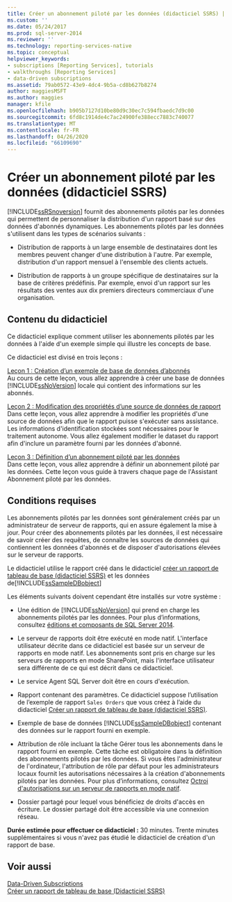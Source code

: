 ```yaml
---
title: Créer un abonnement piloté par les données (didacticiel SSRS) | Microsoft Docs
ms.custom: ''
ms.date: 05/24/2017
ms.prod: sql-server-2014
ms.reviewer: ''
ms.technology: reporting-services-native
ms.topic: conceptual
helpviewer_keywords:
- subscriptions [Reporting Services], tutorials
- walkthroughs [Reporting Services]
- data-driven subscriptions
ms.assetid: 79ab0572-43e9-4dc4-9b5a-cd8b627b8274
author: maggiesMSFT
ms.author: maggies
manager: kfile
ms.openlocfilehash: b905b7127d10be80d9c30ec7c594fbaedc7d9c00
ms.sourcegitcommit: 6fd8c1914de4c7ac24900fe388ecc7883c740077
ms.translationtype: MT
ms.contentlocale: fr-FR
ms.lasthandoff: 04/26/2020
ms.locfileid: "66109690"
---
```

# <a name="create-a-data-driven-subscription-ssrs-tutorial"></a>Créer un abonnement piloté par les données (didacticiel SSRS)
  [!INCLUDE[ssRSnoversion](../includes/ssrsnoversion-md.md)] fournit des abonnements pilotés par les données qui permettent de personnaliser la distribution d'un rapport basé sur des données d'abonnés dynamiques. Les abonnements pilotés par les données s'utilisent dans les types de scénarios suivants :  
  
-   Distribution de rapports à un large ensemble de destinataires dont les membres peuvent changer d'une distribution à l'autre. Par exemple, distribution d'un rapport mensuel à l'ensemble des clients actuels.  
  
-   Distribution de rapports à un groupe spécifique de destinataires sur la base de critères prédéfinis. Par exemple, envoi d'un rapport sur les résultats des ventes aux dix premiers directeurs commerciaux d'une organisation.  
  
## <a name="what-you-will-learn"></a>Contenu du didacticiel  
 Ce didacticiel explique comment utiliser les abonnements pilotés par les données à l'aide d'un exemple simple qui illustre les concepts de base.  
  
 Ce didacticiel est divisé en trois leçons :  
  
 [Leçon 1 : Création d’un exemple de base de données d’abonnés](lesson-1-creating-a-sample-subscriber-database.md)  
 Au cours de cette leçon, vous allez apprendre à créer une base de données [!INCLUDE[ssNoVersion](../includes/ssnoversion-md.md)] locale qui contient des informations sur les abonnés.  
  
 [Leçon 2 : Modification des propriétés d’une source de données de rapport](lesson-2-modifying-the-report-data-source-properties.md)  
 Dans cette leçon, vous allez apprendre à modifier les propriétés d'une source de données afin que le rapport puisse s'exécuter sans assistance. Les informations d'identification stockées sont nécessaires pour le traitement autonome. Vous allez également modifier le dataset du rapport afin d'inclure un paramètre fourni par les données d'abonné.  
  
 [Leçon 3 : Définition d’un abonnement piloté par les données](lesson-3-defining-a-data-driven-subscription.md)  
 Dans cette leçon, vous allez apprendre à définir un abonnement piloté par les données. Cette leçon vous guide à travers chaque page de l'Assistant Abonnement piloté par les données.  
  
## <a name="requirements"></a>Conditions requises  
 Les abonnements pilotés par les données sont généralement créés par un administrateur de serveur de rapports, qui en assure également la mise à jour. Pour créer des abonnements pilotés par les données, il est nécessaire de savoir créer des requêtes, de connaître les sources de données qui contiennent les données d'abonnés et de disposer d'autorisations élevées sur le serveur de rapports.  
  
 Le didacticiel utilise le rapport créé dans le didacticiel [créer un rapport de tableau de base &#40;didacticiel SSRS&#41;](create-a-basic-table-report-ssrs-tutorial.md) et les données de[!INCLUDE[ssSampleDBobject](../includes/sssampledbobject-md.md)]  
  
 Les éléments suivants doivent cependant être installés sur votre système :  
  
-   Une édition de [!INCLUDE[ssNoVersion](../includes/ssnoversion-md.md)] qui prend en charge les abonnements pilotés par les données. Pour plus d’informations, consultez [éditions et composants de SQL Server 2014](../sql-server/editions-and-components-of-sql-server-2016.md).  
  
-   Le serveur de rapports doit être exécuté en mode natif. L'interface utilisateur décrite dans ce didacticiel est basée sur un serveur de rapports en mode natif. Les abonnements sont pris en charge sur les serveurs de rapports en mode SharePoint, mais l'interface utilisateur sera différente de ce qui est décrit dans ce didacticiel.  
  
-   Le service Agent SQL Server doit être en cours d'exécution.  
  
-   Rapport contenant des paramètres. Ce didacticiel suppose l’utilisation de l’exemple de rapport `Sales Orders` que vous créez à l’aide du didacticiel [Créer un rapport de tableau de base &#40;didacticiel SSRS&#41;](create-a-basic-table-report-ssrs-tutorial.md).  
  
-   Exemple de base de données [!INCLUDE[ssSampleDBobject](../includes/sssampledbobject-md.md)] contenant des données sur le rapport fourni en exemple.  
  
-   Attribution de rôle incluant la tâche Gérer tous les abonnements dans le rapport fourni en exemple. Cette tâche est obligatoire dans la définition des abonnements pilotés par les données. Si vous êtes l'administrateur de l'ordinateur, l'attribution de rôle par défaut pour les administrateurs locaux fournit les autorisations nécessaires à la création d'abonnements pilotés par les données. Pour plus d’informations, consultez [Octroi d'autorisations sur un serveur de rapports en mode natif](security/granting-permissions-on-a-native-mode-report-server.md).  
  
-   Dossier partagé pour lequel vous bénéficiez de droits d'accès en écriture. Le dossier partagé doit être accessible via une connexion réseau.  
  
 **Durée estimée pour effectuer ce didacticiel :** 30 minutes. Trente minutes supplémentaires si vous n'avez pas étudié le didacticiel de création d'un rapport de base.  
  
## <a name="see-also"></a>Voir aussi  
 [Data-Driven Subscriptions](subscriptions/data-driven-subscriptions.md)   
 [Créer un rapport de tableau de base &#40;Didacticiel SSRS&#41;](create-a-basic-table-report-ssrs-tutorial.md)  
  
  
